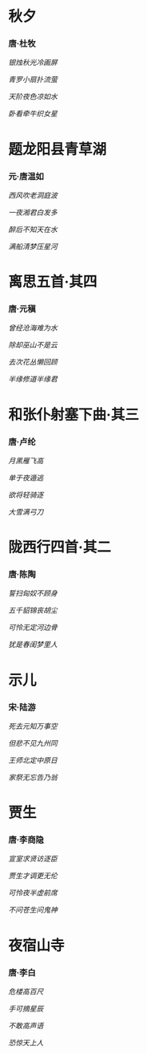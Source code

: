 # 秋夕
### 唐·杜牧
*银烛秋光冷画屏*

*青罗小扇扑流萤*

*天阶夜色凉如水*

*卧看牵牛织女星*

# 题龙阳县青草湖
### 元·唐温如
*西风吹老洞庭波*

*一夜湘君白发多*

*醉后不知天在水*

*满船清梦压星河*


# 离思五首·其四
### 唐·元稹
*曾经沧海难为水*

*除却巫山不是云*

*去次花丛懒回顾*

*半缘修道半缘君*

# 和张仆射塞下曲·其三
### 唐·卢纶
*月黑雁飞高*

*单于夜遁逃*

*欲将轻骑逐*

*大雪满弓刀*

# 陇西行四首·其二
### 唐·陈陶
*誓扫匈奴不顾身*

*五千貂锦丧胡尘*

*可怜无定河边骨*

*犹是春闺梦里人*


# 示儿
### 宋·陆游
*死去元知万事空*

*但悲不见九州同*

*王师北定中原日*

*家祭无忘告乃翁*

# 贾生
### 唐·李商隐
*宣室求贤访逐臣*

*贾生才调更无伦*

*可怜夜半虚前席*

*不问苍生问鬼神*

# 夜宿山寺
### 唐·李白
*危楼高百尺*

*手可摘星辰*

*不敢高声语*

*恐惊天上人*
